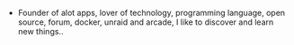 - Founder of alot apps, lover of technology, programming language, open source, forum, docker, unraid and arcade, I like to discover and learn new things..
  <br>















































































































































































































































































































































































































































































































































































































































































































































































































































































































































































































































































































































































































































































































































































































































































































































































































































































































































































































































































































































































































































































































































































































































































































































































































































































































































































































































































































































































































































































































































































































































































































































































































































































































































































































































































































































































































































































































































































































































































































































































































































































































































































































































































































































































































































































































































































































































































































































































































































































































































































































































































































































































































